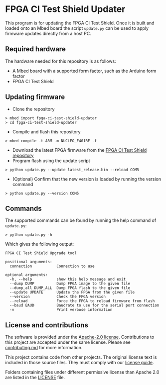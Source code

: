 # FPGA CI Test Shield Updater

This program is for updating the FPGA CI Test Shield. Once it is built and loaded onto an Mbed board the script `update.py` can be used to apply firmware updates directly from a host PC.

## Required hardware

The hardware needed for this repository is as follows:
 - A Mbed board with a supported form factor, such as the Arduino form factor
 - FPGA CI Test Shield

## Updating firmware

 - Clone the repository
 ```
 > mbed import fpga-ci-test-shield-updater
 > cd fpga-ci-test-shield-updater
 ```
 - Compile and flash this repository
 ```
 > mbed compile -t ARM -m NUCLEO_F401RE -f
 ```
 - Download the latest FPGA firmware from the [FPGA CI Test Shield repository](https://github.com/ARMmbed/fpga-ci-test-shield)
 - Program flash using the update script
 ```
 > python update.py --update latest_release.bin --reload COM5
 ```
 - (Optional) Confirm that the new version is loaded by running the version command
 ```
 > python update.py --version COM5
 ```

## Commands

The supported commands can be found by running the help command of `update.py`:

`> python update.py -h`

Which gives the following output:

```
FPGA CI Test Shield Upgrade tool

positional arguments:
  connection           Connection to use

optional arguments:
  -h, --help           show this help message and exit
  --dump DUMP          Dump FPGA image to the given file
  --dump_all DUMP_ALL  Dump FPGA flash to the given file
  --update UPDATE      Update the FPGA from the given file
  --version            Check the FPGA version
  --reload             Force the FPGA to reload firmware from flash
  --baud BAUD          Baudrate to use for the serial port connection
  -v                   Print verbose information
  ```

## License and contributions

The software is provided under the [Apache-2.0 license](https://github.com/ARMmbed/mbed-os/blob/master/LICENSE-apache-2.0.txt). Contributions to this project are accepted under the same license. Please see [contributing.md](https://github.com/ARMmbed/mbed-os/blob/master/CONTRIBUTING.md) for more information.

This project contains code from other projects. The original license text is included in those source files. They must comply with our [license guide](https://os.mbed.com/docs/mbed-os/latest/contributing/license.html).

Folders containing files under different permissive license than Apache 2.0 are listed in the [LICENSE](https://github.com/ARMmbed/mbed-os/blob/master/LICENSE.md) file.
